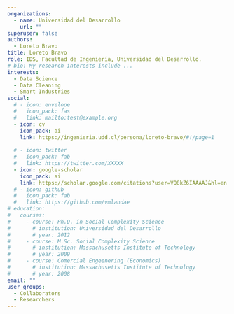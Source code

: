 ```yaml
---
organizations:
  - name: Universidad del Desarrollo
    url: ""
superuser: false
authors:
  - Loreto Bravo
title: Loreto Bravo
role: IDS, Facultad de Ingeniería, Universidad del Desarrollo.
# bio: My research interests include ...
interests:
  - Data Science
  - Data Cleaning
  - Smart Industries
social:
  # - icon: envelope
  #   icon_pack: fas
  #   link: mailto:test@example.org
  - icon: cv
    icon_pack: ai
    link: https://ingenieria.udd.cl/persona/loreto-bravo/#!/page=1
    
  # - icon: twitter
  #   icon_pack: fab
  #   link: https://twitter.com/XXXXX
  - icon: google-scholar
    icon_pack: ai
    link: https://scholar.google.com/citations?user=VQ8kZ6IAAAAJ&hl=en
  # - icon: github
  #   icon_pack: fab
  #   link: https://github.com/vmlandae
# education:
#   courses:
#     - course: Ph.D. in Social Complexity Science
#       # institution: Universidad del Desarrollo
#       # year: 2012
#     - course: M.Sc. Social Complexity Science
#       # institution: Massachusetts Institute of Technology
#       # year: 2009
#     - course: Comercial Engeenering (Economics)
#       # institution: Massachusetts Institute of Technology
#       # year: 2008
email: ""
user_groups:
  - Collaborators
  - Researchers
---
```

